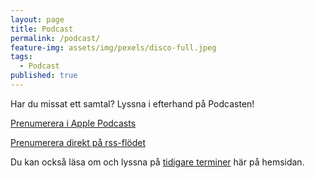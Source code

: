 ```yaml
---
layout: page
title: Podcast
permalink: /podcast/
feature-img: assets/img/pexels/disco-full.jpeg
tags:
  - Podcast
published: true
---
```


Har du missat ett samtal? Lyssna i efterhand på Podcasten!

[Prenumerera i Apple Podcasts](https://itunes.apple.com/se/podcast/samtaloteket/id1436640266?l=en&mt=2)

[Prenumerera direkt på rss-flödet](http://pod.samtaloteket.se/)

Du kan också läsa om och lyssna på [tidigare terminer](/tidigare/) här på hemsidan.
